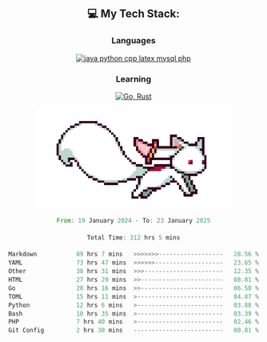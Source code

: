 
<div align="center">
<br>

## 💻 My Tech Stack:

### Languages

[![java python cpp latex mysql php](https://skillicons.dev/icons?i=java,python,cpp,latex,mysql,php)](https://skillicons.dev)

### Learning

[![Go, Rust](https://skillicons.dev/icons?i=go,rust)](https://skillicons.dev)

<center>

<img src="kyubey.gif" alt="Alt-Text" title="" >

</center>


<!--START_SECTION:waka-->

```rust
From: 19 January 2024 - To: 23 January 2025

Total Time: 312 hrs 5 mins

Markdown           89 hrs 7 mins   >>>>>>>------------------   28.56 %
YAML               73 hrs 47 mins  >>>>>>-------------------   23.65 %
Other              38 hrs 31 mins  >>>----------------------   12.35 %
HTML               27 hrs 29 mins  >>-----------------------   08.81 %
Go                 20 hrs 16 mins  >>-----------------------   06.50 %
TOML               15 hrs 11 mins  >------------------------   04.87 %
Python             12 hrs 6 mins   >------------------------   03.88 %
Bash               10 hrs 35 mins  >------------------------   03.39 %
PHP                7 hrs 40 mins   >------------------------   02.46 %
Git Config         2 hrs 30 mins   -------------------------   00.81 %
```

<!--END_SECTION:waka-->
